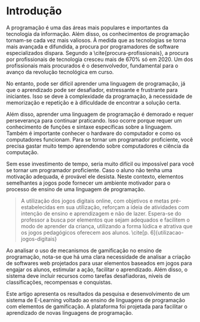 # Introdução

A programação é uma das áreas mais populares e importantes da tecnologia da informação. Além disso, os conhecimentos de 
programação tornam-se cada vez mais valiosos. À medida que as tecnologias se torna mais avançada e difundida, a procura por 
programadores de software especializados dispara. Segundo a \cite{procura-profissionais}, a procura por profissionais de tecnologia cresceu 
mais de 670% só em 2020. Um dos profissionais mais procurados é o desenvolvedor, fundamental para o avanço da revolução 
tecnológica em curso.

No entanto, pode ser difícil aprender uma linguagem de programação, já que o aprendizado pode ser desafiador, estressante e 
frustrante para iniciantes. Isso se deve à complexidade da programação, à necessidade de memorização e repetição e à 
dificuldade de encontrar a solução certa.

Além disso, aprender uma linguagem de programação é demorado e requer perseverança para continuar praticando. 
Isso ocorre porque requer um conhecimento de funções e sintaxe específicas sobre a linguagem. Também é importante 
conhecer o hardware do computador e como os computadores funcionam. Para se tornar um programador proficiente, 
você precisa gastar muito tempo aprendendo sobre computadores e ciência da computação.

Sem esse investimento de tempo, seria muito difícil ou impossível para você se tornar um programador proficiente. 
Caso o aluno não tenha uma motivação adequada, é provável ele desista. Neste contexto, elementos semelhantes a 
jogos pode fornecer um ambiente motivador para o processo de ensino de uma linguagem de programação.

> A utilização dos jogos digitais online, com objetivos e metas pré-estabelecidas em sua utilização, reforçam a ideia de 
> atividades com intenção de ensino e aprendizagem e não de lazer. Espera-se do professor a busca por elementos que sejam adequados e 
> facilitem o modo de aprender da criança, utilizando a forma lúdica e atrativa que os jogos pedagógicos oferecem 
> aos alunos. \cite[p. 6]{utilizacao-jogos-digitais}

Ao analisar o uso de mecanismos de gamificação no ensino de programação, nota-se que há uma clara necessidade de analisar 
a criação de softwares web projetados para usar elementos baseados em jogos para engajar os alunos, estimular a ação, 
facilitar o aprendizado. Além disso, o sistema deve incluir recursos como tarefas desafiadoras, 
níveis de classificações, recompensas e conquistas.

Este artigo apresenta os resultados da pesquisa e desenvolvimento de um sistema de E-Learning voltado ao ensino de linguagens de 
programação com elementos de gamificação. A plataforma foi projetada para facilitar o aprendizado de novas 
linguagens de programação.

